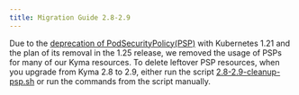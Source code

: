 ```yaml
---
title: Migration Guide 2.8-2.9
---
```


Due to the [deprecation of PodSecurityPolicy(PSP)](https://kubernetes.io/blog/2021/04/06/podsecuritypolicy-deprecation-past-present-and-future/) with Kubernetes 1.21 and the plan of its removal in the 1.25 release, we removed the usage of PSPs for many of our Kyma resources. To delete leftover PSP resources, when you upgrade from Kyma 2.8 to 2.9, either run the script [2.8-2.9-cleanup-psp.sh](./assets/2.8-2.9-cleanup-psp.sh) or run the commands from the script manually.